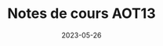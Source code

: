 ---
title: "Notes de cours AOT13"
collection: documents
permalink: /documents/notes-de-cours-aot13
date: 2023-05-26
overleaf: 'https://www.overleaf.com/read/wvhdfwzzsksf'
citation: "Géométrie Différentielle et Application au Contrôle Géométrique"
---